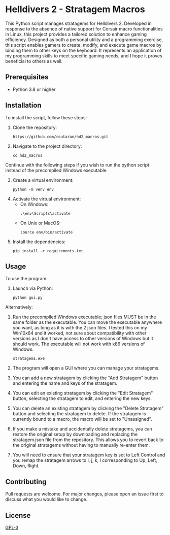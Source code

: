 # Helldivers 2 - Stratagem Macros

This Python script manages stratagems for Helldivers 2. Developed in response to the absence of native support for Corsair macro functionalities in Linux, this project provides a tailored solution to enhance gaming efficiency. Designed as both a personal utility and a programming exercise, this script enables gamers to create, modify, and execute game macros by binding them to other keys on the keyboard. It represents an application of my programming skills to meet specific gaming needs, and I hope it proves beneficial to others as well.

## Prerequisites

- Python 3.8 or higher

## Installation

To install the script, follow these steps:

1. Clone the repository:
    ```
    https://github.com/routaran/hd2_macros.git
    ```
2. Navigate to the project directory:
    ```
    cd hd2_macros
    ```
Continue with the following steps if you wish to run the python script instead of the precompiled Windows executable.

3. Create a virtual environment:
    ```
    python -m venv env
    ```
4. Activate the virtual environment:
    - On Windows:
        ```
        .\env\Scripts\activate
        ```
    - On Unix or MacOS:
        ```
        source env/bin/activate
        ```
5. Install the dependencies:
    ```
    pip install -r requirements.txt
    ```

## Usage

To use the program:

1. Launch via Python:
    ```
    python gui.py
    ```
Alternatively:

1. Run the precompiled Windows executable; json files MUST be in the same folder as the executable. You can move the executable anywhere you want, as long as it is with the 2 json files. I tested this on my Win10x64 and it worked, not sure about compatibility with other versions as I don't have access to other versions of Windows but it should work. The executable will not work with x86 versions of Windows.
    ```
    stratagems.exe
    ```

2. The program will open a GUI where you can manage your stratagems.

3. You can add a new stratagem by clicking the "Add Stratagem" button and entering the name and keys of the stratagem.

4. You can edit an existing stratagem by clicking the "Edit Stratagem" button, selecting the stratagem to edit, and entering the new keys.

5. You can delete an existing stratagem by clicking the "Delete Stratagem" button and selecting the stratagem to delete. If the stratagem is currently bound to a macro, the macro will be set to "Unassigned".

6. If you make a mistake and accidentally delete stratagems, you can restore the original setup by downloading and replacing the stratagem.json file from the repository. This allows you to revert back to the original stratagems without having to manually re-enter them.

7. You will need to ensure that your stratagem key is set to Left Control and you remap the stratagem arrows to i, j, k, l corresponding to Up, Left, Down, Right.

## Contributing

Pull requests are welcome. For major changes, please open an issue first to discuss what you would like to change.

## License

[GPL-3](https://www.gnu.org/licenses/gpl-3.0.en.html)
